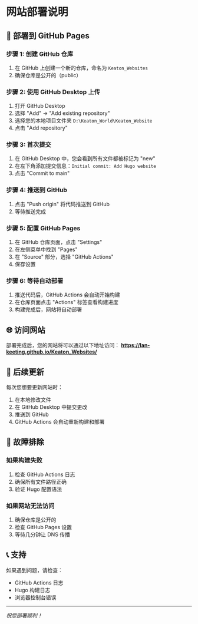 # 网站部署说明

## 🚀 部署到 GitHub Pages

### 步骤 1: 创建 GitHub 仓库
1. 在 GitHub 上创建一个新的仓库，命名为 `Keaton_Websites`
2. 确保仓库是公开的（public）

### 步骤 2: 使用 GitHub Desktop 上传
1. 打开 GitHub Desktop
2. 选择 "Add" → "Add existing repository"
3. 选择您的本地项目文件夹 `D:\Keaton_World\Keaton_Website`
4. 点击 "Add repository"

### 步骤 3: 首次提交
1. 在 GitHub Desktop 中，您会看到所有文件都被标记为 "new"
2. 在左下角添加提交信息：`Initial commit: Add Hugo website`
3. 点击 "Commit to main"

### 步骤 4: 推送到 GitHub
1. 点击 "Push origin" 将代码推送到 GitHub
2. 等待推送完成

### 步骤 5: 配置 GitHub Pages
1. 在 GitHub 仓库页面，点击 "Settings"
2. 在左侧菜单中找到 "Pages"
3. 在 "Source" 部分，选择 "GitHub Actions"
4. 保存设置

### 步骤 6: 等待自动部署
1. 推送代码后，GitHub Actions 会自动开始构建
2. 在仓库页面点击 "Actions" 标签查看构建进度
3. 构建完成后，网站将自动部署

## 🌐 访问网站

部署完成后，您的网站将可以通过以下地址访问：
**https://lan-keeting.github.io/Keaton_Websites/**

## 📝 后续更新

每次您想要更新网站时：
1. 在本地修改文件
2. 在 GitHub Desktop 中提交更改
3. 推送到 GitHub
4. GitHub Actions 会自动重新构建和部署

## 🔧 故障排除

### 如果构建失败
1. 检查 GitHub Actions 日志
2. 确保所有文件路径正确
3. 验证 Hugo 配置语法

### 如果网站无法访问
1. 确保仓库是公开的
2. 检查 GitHub Pages 设置
3. 等待几分钟让 DNS 传播

## 📞 支持

如果遇到问题，请检查：
- GitHub Actions 日志
- Hugo 构建日志
- 浏览器控制台错误

---

*祝您部署顺利！* 